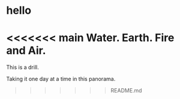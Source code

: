 # hello
 <<<<<<< main
 Water. Earth. Fire and Air.  
 =======

 This is a drill.

 Taking it one day at a time in this panorama.



 >>>>>>> README.md

